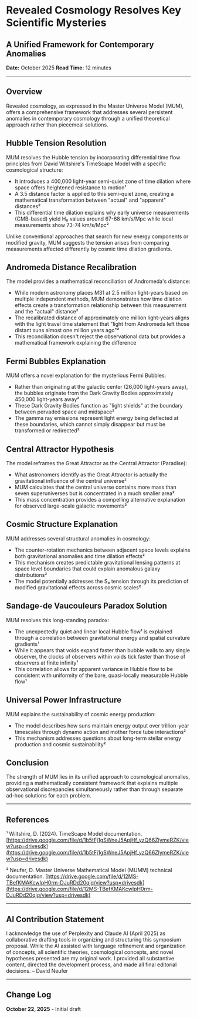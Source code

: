 # Revealed Cosmology Resolves Key Scientific Mysteries
## A Unified Framework for Contemporary Anomalies

**Date:** October 2025
**Read Time:** 12 minutes

---

## Overview

Revealed cosmology, as expressed in the Master Universe Model (MUM), offers a comprehensive framework that addresses several persistent anomalies in contemporary cosmology through a unified theoretical approach rather than piecemeal solutions.

## Hubble Tension Resolution

MUM resolves the Hubble tension by incorporating differential time flow principles from David Wiltshire's TimeScape Model with a specific cosmological structure:

- It introduces a 400,000 light-year semi-quiet zone of time dilation where space offers heightened resistance to motion¹
- A 3.5 distance factor is applied to this semi-quiet zone, creating a mathematical transformation between "actual" and "apparent" distances²
- This differential time dilation explains why early universe measurements (CMB-based) yield H₀ values around 67-68 km/s/Mpc while local measurements show 73-74 km/s/Mpc²

Unlike conventional approaches that search for new energy components or modified gravity, MUM suggests the tension arises from comparing measurements affected differently by cosmic time dilation gradients.

## Andromeda Distance Recalibration

The model provides a mathematical reconciliation of Andromeda's distance:

- While modern astronomy places M31 at 2.5 million light-years based on multiple independent methods, MUM demonstrates how time dilation effects create a transformation relationship between this measurement and the "actual" distance²
- The recalibrated distance of approximately one million light-years aligns with the light travel time statement that "light from Andromeda left those distant suns almost one million years ago"²
- This reconciliation doesn't reject the observational data but provides a mathematical framework explaining the difference

## Fermi Bubbles Explanation

MUM offers a novel explanation for the mysterious Fermi Bubbles:

- Rather than originating at the galactic center (26,000 light-years away), the bubbles originate from the Dark Gravity Bodies approximately 450,000 light-years away²
- These Dark Gravity Bodies function as "light shields" at the boundary between pervaded space and midspace²
- The gamma ray emissions represent light energy being deflected at these boundaries, which cannot simply disappear but must be transformed or redirected²

## Central Attractor Hypothesis

The model reframes the Great Attractor as the Central Attractor (Paradise):

- What astronomers identify as the Great Attractor is actually the gravitational influence of the central universe²
- MUM calculates that the central universe contains more mass than seven superuniverses but is concentrated in a much smaller area²
- This mass concentration provides a compelling alternative explanation for observed large-scale galactic movements²

## Cosmic Structure Explanation

MUM addresses several structural anomalies in cosmology:

- The counter-rotation mechanics between adjacent space levels explains both gravitational anomalies and time dilation effects²
- This mechanism creates predictable gravitational lensing patterns at space level boundaries that could explain anomalous galaxy distributions²
- The model potentially addresses the S₈ tension through its prediction of modified gravitational effects across cosmic scales²

## Sandage-de Vaucouleurs Paradox Solution

MUM resolves this long-standing paradox:

- The unexpectedly quiet and linear local Hubble flow¹ is explained through a correlation between gravitational energy and spatial curvature gradients¹
- While it appears that voids expand faster than bubble walls to any single observer, the clocks of observers within voids tick faster than those of observers at finite infinity¹
- This correlation allows for apparent variance in Hubble flow to be consistent with uniformity of the bare, quasi-locally measurable Hubble flow¹

## Universal Power Infrastructure

MUM explains the sustainability of cosmic energy production:

- The model describes how suns maintain energy output over trillion-year timescales through dynamo action and mother force tube interactions²
- This mechanism addresses questions about long-term stellar energy production and cosmic sustainability²

## Conclusion

The strength of MUM lies in its unified approach to cosmological anomalies, providing a mathematically consistent framework that explains multiple observational discrepancies simultaneously rather than through separate ad-hoc solutions for each problem.

---

## References

¹ Wiltshire, D. (2024). TimeScape Model documentation. [https://drive.google.com/file/d/1b5tFj1gSWneJ5ApjHf_yzQ66ZlymeRZK/view?usp=drivesdk](https://drive.google.com/file/d/1b5tFj1gSWneJ5ApjHf_yzQ66ZlymeRZK/view?usp=drivesdk)

² Neufer, D. Master Universe Mathematical Model (MUMM) technical documentation. [https://drive.google.com/file/d/12MS-TBefKMAKcwIpH0rm-DJuRDd20qjq/view?usp=drivesdk](https://drive.google.com/file/d/12MS-TBefKMAKcwIpH0rm-DJuRDd20qjq/view?usp=drivesdk)

---

## AI Contribution Statement

I acknowledge the use of Perplexity and Claude AI (April 2025) as collaborative drafting tools in organizing and structuring this symposium proposal. While the AI assisted with language refinement and organization of concepts, all scientific theories, cosmological concepts, and novel hypotheses presented are my original work. I provided all substantive content, directed the development process, and made all final editorial decisions. – David Neufer

---

## Change Log

**October 22, 2025** - Initial draft
